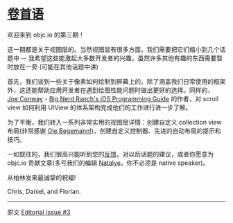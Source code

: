 # [卷首语](README.md)

欢迎来到 objc.io 的第三期！

这一期都是关于视图层的。当然视图层有很多方面，我们需要把它们缩小到几个话题中 -- 我希望这些能激起大多数开发者的兴趣，虽然许多其他有趣的东西需要暂时放在一旁 (可能在其他话题中讲)

首先，我们谈到一些关于像素如何绘制到屏幕上的。除了涵盖我们日常使用的框架外，这还能帮助应用开发者在遇到绘图性能问题时做出更好的选择。同样的， [Joe Conway][2] -  [Big Nerd Ranch's iOS Programming Guide][3] 的作者，对 scroll view 如何利用 UIView 的体系架构完成他们的工作进行进一步了解。

为了平衡，我们转入一系列非常实用的视图层详情：创建自定义 collection view 布局(非常感谢 [Ole Begemann!][4])，创建自定义控制器、先进的自动布局的提示和技巧。

一如既往的，我们很高兴能听到您的[反馈][5]，对以后话题的建议，或者你愿意为 objc.io 贡献文章(多亏我们的编辑 [Natalye][6]，你不必须是 native speaker)。

从柏林发来最诚挚的祝福!

Chris, Daniel, and Florian.


---

 


[1]: http://www.objc.io/issue-3/index.html
[2]: http://stablekernel.com
[3]: http://www.bignerdranch.com/book/ios_programming_the_big_nerd_ranch_guide
[4]: http://oleb.net
[5]: mailTo:mail@objc.io
[6]: https://twitter.com/deutschbitte
[7]: http://objccn.io/issue-3

原文 [Editorial Issue #3](http://www.objc.io/issue-3/editorial.html)